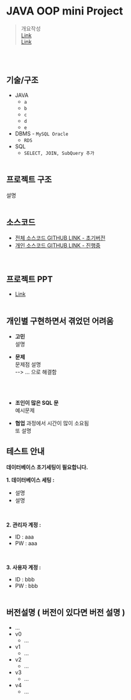 # JAVA OOP mini Project
> 개요작성 <br>
> [Link](http://localhost:8080/) <br>
> [Link](http://localhost:8080/) <br>

<br><br>

## 기술/구조
* JAVA 
    * `a`
    * `b`
    * `c`
    * `d`
    * `e`
* DBMS - `MySQL Oracle`
    * `RDS`  
* SQL
    * `SELECT, JOIN, SubQuery 추가`
<br><br>

## 프로젝트 구조
설명
<br><br>

## 소스코드 
* [전체 소스코드 GITHUB LINK - 초기버전](https://github.com/)
* [개인 소스코드 GITHUB LINK - 진행중](https://github.com/)  
<br><br>

## 프로젝트 PPT 
* [Link](https://docs.google.com/presentation/d/)
<br><br>

## 개인별 구현하면서 겪었던 어려움 
* **고민** <br>
설명<br>

* **문제** <br>
문제점 설명<br>
--> ... 으로 해결함 
<br>
<br>

* **조인이 많은 SQL 문**  <br>
예시문제

* **협업** 과정에서 시간이 많이 소요됨 <br>
또 설명


## 테스트 안내 
**데이터베이스 초기세팅이 필요합니다.** 

**1. 데이터베이스 세팅 :**
* 설명
* 설명
<br>

**2. 관리자 계정 :**
* ID : aaa
* PW : aaa
<br>

**3. 사용자 계정 :**
* ID : bbb
* PW : bbb
<br><br>

## 버전설명 ( 버전이 있다면 버전 설명 )
* ...
* v0
   * ... 
* v1
   * ... 
* v2
    * ... 
* v3 
   * ... 
* v4 
   * ...
   
